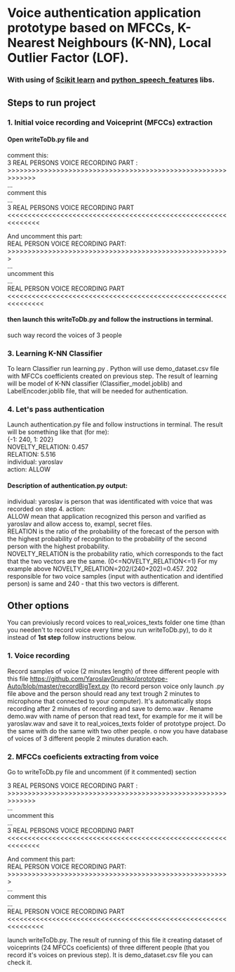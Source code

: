 # Voice authentication application prototype based on MFCCs, K-Nearest Neighbours (K-NN), Local Outlier Factor (LOF). 
### With using of [Scikit learn](https://scikit-learn.org/stable/) and [python_speech_features](https://python-speech-features.readthedocs.io/en/latest/) libs.
 
## Steps to run project
### 1. Initial voice recording and Voiceprint (MFCCs) extraction   
#### Open writeToDb.py file and
comment this:  
3 REAL PERSONS VOICE RECORDING PART : >>>>>>>>>>>>>>>>>>>>>>>>>>>>>>>>>>>>>>>>>>>>>>>>>>>>>>>>>>>>>  
...  
comment this  
...  
3 REAL PERSONS VOICE RECORDING PART  <<<<<<<<<<<<<<<<<<<<<<<<<<<<<<<<<<<<<<<<<<<<<<<<<<<<<<<<<<<<<<   
  
And uncomment this part:  
REAL PERSON VOICE RECORDING PART: >>>>>>>>>>>>>>>>>>>>>>>>>>>>>>>>>>>>>>>>>>>>>>>>>>>>>>>  
...  
uncomment this  
...  
REAL PERSON VOICE RECORDING PART <<<<<<<<<<<<<<<<<<<<<<<<<<<<<<<<<<<<<<<<<<<<<<<<<<<<<<<<<<<<<<<   
  
#### then launch this writeToDb.py and follow the instructions in terminal. 
such way record the voices of 3 people  
  
### 3. Learning K-NN Classifier   
To learn Classifier run learning.py . Python will use demo_dataset.csv file with MFCCs coefficients created on previous step. The result of learning will be model of K-NN classifier (Classifier_model.joblib) and LabelEncoder.joblib file, that will be  needed for authentication.  
  
### 4. Let's pass authentication 
Launch authentication.py file and follow instructions in terminal. The result will be something like that (for me):  
{-1: 240, 1: 202}  
NOVELTY_RELATION: 0.457  
RELATION: 5.516  
individual: yaroslav  
action: ALLOW  
#### Description of authentication.py output:
individual: yaroslav is person that was identificated with voice that was recorded on step 4. action:   
ALLOW mean that application recognized this person and varified as yaroslav and allow access to, exampl, secret files.    
RELATION is the ratio of the probability of the forecast of the person with the highest probability of recognition to the probability of the second person with the highest probability.  
NOVELTY_RELATION is the probability ratio, which corresponds to the fact that the two vectors are the same. (0<=NOVELTY_RELATION<=1)  For my example above NOVELTY_RELATION=202/(240+202)=0.457. 202 responsible for two voice samples (input with authentication and identified person) is same and 240 - that this two vectors is different.

## Other options
You can previoiusly record voices to real_voices_texts folder one time (than you needen't to record voice every time you run writeToDb.py), to do it  instead of **1st step** follow instructions below.  
### 1. Voice recording  
Record samples of voice (2 minutes length) of three different people with this file https://github.com/YaroslavGrushko/prototype-Auto/blob/master/recordBigText.py
(to record person voice only launch .py file above and the person should read any text trough 2 minutes to microphone that connected to your computer). It's automatically stops recording after 2 minutes of recording and save to demo.wav . Rename demo.wav with name of person that read text, for example for me it will be yaroslav.wav and save it to real_voices_texts folder of prototype project. Do the same with do the same with two other people. 
o now you have database of voices of 3 different people 2 minutes duration each.  
### 2. MFCCs coeficients extracting from voice  
Go to writeToDb.py file and uncomment (if it commented) section    
  
3 REAL PERSONS VOICE RECORDING PART : >>>>>>>>>>>>>>>>>>>>>>>>>>>>>>>>>>>>>>>>>>>>>>>>>>>>>>>>>>>>>  
...  
uncomment this  
...  
3 REAL PERSONS VOICE RECORDING PART  <<<<<<<<<<<<<<<<<<<<<<<<<<<<<<<<<<<<<<<<<<<<<<<<<<<<<<<<<<<<<<  
  
And comment this part:  
REAL PERSON VOICE RECORDING PART: >>>>>>>>>>>>>>>>>>>>>>>>>>>>>>>>>>>>>>>>>>>>>>>>>>>>>>>  
...  
comment this  
...  
REAL PERSON VOICE RECORDING PART <<<<<<<<<<<<<<<<<<<<<<<<<<<<<<<<<<<<<<<<<<<<<<<<<<<<<<<<<<<<<<<  
  
launch writeToDb.py. The result of running of this file it creating dataset of voiceprints (24 MFCCs coeficients) of three different people (that you record it's voices on previous step). It is demo_dataset.csv file you can check it. 
